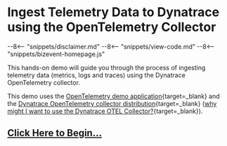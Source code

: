# Ingest Telemetry Data to Dynatrace using the OpenTelemetry Collector

--8<-- "snippets/disclaimer.md"
--8<-- "snippets/view-code.md"
--8<-- "snippets/bizevent-homepage.js"

This hands-on demo will guide you through the process of ingesting telemetry data (metrics, logs and traces) using the Dynatrace OpenTelemetry collector.

This demo uses the [OpenTelemetry demo application](https://opentelemetry.io/docs/demo){target=_blank} and the [Dynatrace OpenTelemetry collector distribution](https://docs.dynatrace.com/docs/extend-dynatrace/opentelemetry/collector){target=_blank} ([why might I want to use the Dynatrace OTEL Collector?](resources#why-would-i-use-the-dynatrace-otel-collector){target=_blank}).

## [Click Here to Begin...](getting-started.md)